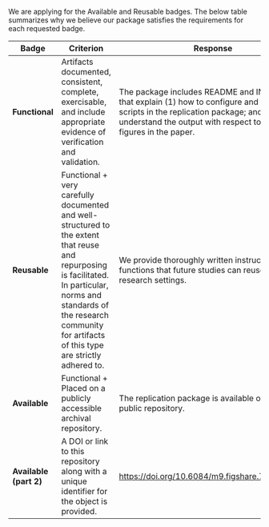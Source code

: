 We are applying for the Available and Reusable badges. The below table summarizes why we believe our package satisfies
the requirements for each requested badge.

| Badge | Criterion  | Response |
| ------ | ------ | ------ |
| **Functional** | Artifacts documented, consistent, complete, exercisable, and include appropriate evidence of verification and validation. | The package includes README and INSTALL files that explain (1) how to configure and execute the scripts in the replication package; and (2) how to understand the output with respect to tables and figures in the paper. |
| **Reusable** | Functional + very carefully documented and well-structured to the extent that reuse and repurposing is facilitated. In particular, norms and standards of the research community for artifacts of this type are strictly adhered to. | We provide thoroughly written instructions and functions that future studies can reuse in their research settings. |
| **Available** | Functional + Placed on a publicly accessible archival repository. | The replication package is available online on a public repository. |
| **Available (part 2)** | A DOI or link to this repository along with a unique identifier for the object is provided. | <https://doi.org/10.6084/m9.figshare.7010474.v5> |
